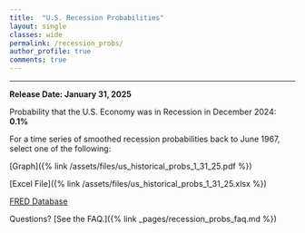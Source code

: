 ```yaml
---
title:  "U.S. Recession Probabilities"
layout: single
classes: wide
permalink: /recession_probs/
author_profile: true
comments: true
---
```


<HR>

<b>Release Date: January 31, 2025</b>

Probability that the U.S. Economy was in Recession in December 2024: **0.1%**


For a time series of smoothed recession probabilities back to June 1967, select one of the following: 

[Graph]({% link /assets/files/us_historical_probs_1_31_25.pdf %})

[Excel File]({% link /assets/files/us_historical_probs_1_31_25.xlsx %})

[FRED Database](https://fred.stlouisfed.org/series/RECPROUSM156N)

Questions? [See the FAQ.]({% link _pages/recession_probs_faq.md %})